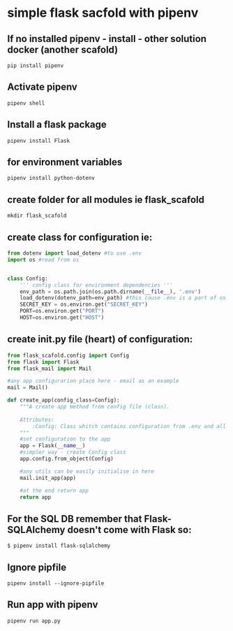 # simple flask sacfold with pipenv

## If no installed pipenv - install - other solution docker (another scafold)
```
pip install pipenv
```
## Activate pipenv
```
pipenv shell
```
## Install a flask package
```
pipenv install Flask
```
## for environment variables
```
pipenv install python-dotenv
```
## create folder for all modules ie flask_scafold
```
mkdir flask_scafold
```
## create class for configuration ie:
```python
from dotenv import load_dotenv #to use .env
import os #read from os


class Config:    
    ''' config class for environment dependencies '''
    env_path = os.path.join(os.path.dirname(__file__), '.env')
    load_dotenv(dotenv_path=env_path) #this cause .env is a part of os system variables
    SECRET_KEY = os.environ.get("SECRET_KEY")
    PORT=os.environ.get("PORT")
    HOST=os.environ.get("HOST")
```
## create __init__.py file (heart) of configuration:
```python
from flask_scafold.config import Config
from flask import Flask
from flask_mail import Mail

#any app configurarion place here - email as an example
mail = Mail()

def create_app(config_class=Config):
    """A create app method from config file (class).
    
    Attributes:
        :Config: Class whitch contains configuration from .env and all other
    """
    #set configuration to the app
    app = Flask(__name__)
    #simpler way - create Config class
    app.config.from_object(Config)

    #any utils can be easily initialise in here
    mail.init_app(app)

    #at the end return app
    return app

```
## For the SQL DB remember that Flask-SQLAlchemy doesn't come with Flask so:
```
$ pipenv install flask-sqlalchemy

```

## Ignore pipfile
```
pipenv install --ignore-pipfile
```
## Run app with pipenv
```
pipenv run app.py
```